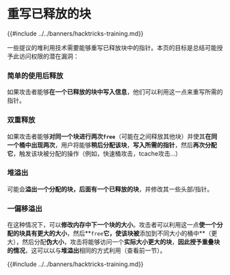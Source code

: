# 重写已释放的块

{{#include ../../banners/hacktricks-training.md}}

一些提议的堆利用技术需要能够重写已释放块中的指针。本页的目标是总结可能授予此访问权限的潜在漏洞：

### 简单的使用后释放

如果攻击者能够**在一个已释放的块中写入信息**，他们可以利用这一点来重写所需的指针。

### 双重释放

如果攻击者能够**对同一个块进行两次`free`**（可能在之间释放其他块）并使其**在同一个桶中出现两次**，用户将能够**稍后分配该块**，**写入所需的指针**，然后**再次分配它**，触发该块被分配的操作（例如，快速桶攻击，tcache攻击...）

### 堆溢出

可能会**溢出一个分配的块，后面有一个已释放的块**，并修改其一些头部/指针。

### 一偏移溢出

在这种情况下，可以**修改内存中下一个块的大小**。攻击者可以利用这一点**使一个分配的块具有更大的大小**，然后**`free`**它，使该块被**添加到不同大小的桶中**（更大），然后分配**伪大小**，攻击将能够访问一个**实际大小更大的块**，**因此授予重叠块的情况**，这可以以与**堆溢出**相同的方式利用（查看前一节）。

{{#include ../../banners/hacktricks-training.md}}
